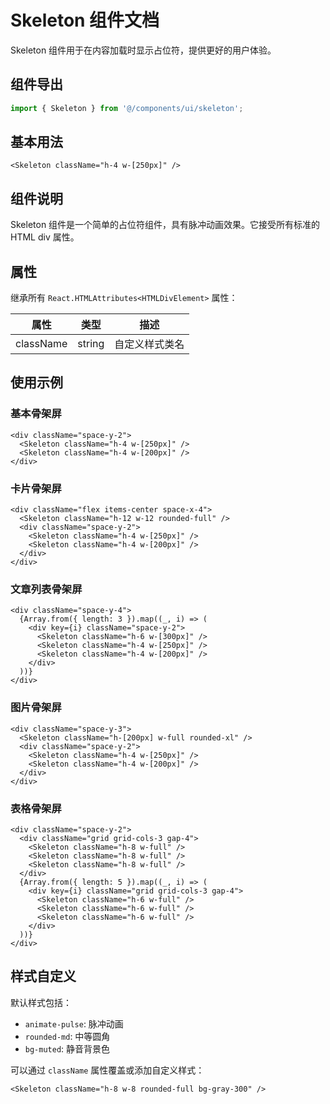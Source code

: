 # Skeleton 组件文档

Skeleton 组件用于在内容加载时显示占位符，提供更好的用户体验。

## 组件导出

```typescript
import { Skeleton } from '@/components/ui/skeleton';
```

## 基本用法

```tsx
<Skeleton className="h-4 w-[250px]" />
```

## 组件说明

Skeleton 组件是一个简单的占位符组件，具有脉冲动画效果。它接受所有标准的 HTML div 属性。

## 属性

继承所有 `React.HTMLAttributes<HTMLDivElement>` 属性：

| 属性      | 类型   | 描述           |
| --------- | ------ | -------------- |
| className | string | 自定义样式类名 |

## 使用示例

### 基本骨架屏

```tsx
<div className="space-y-2">
  <Skeleton className="h-4 w-[250px]" />
  <Skeleton className="h-4 w-[200px]" />
</div>
```

### 卡片骨架屏

```tsx
<div className="flex items-center space-x-4">
  <Skeleton className="h-12 w-12 rounded-full" />
  <div className="space-y-2">
    <Skeleton className="h-4 w-[250px]" />
    <Skeleton className="h-4 w-[200px]" />
  </div>
</div>
```

### 文章列表骨架屏

```tsx
<div className="space-y-4">
  {Array.from({ length: 3 }).map((_, i) => (
    <div key={i} className="space-y-2">
      <Skeleton className="h-6 w-[300px]" />
      <Skeleton className="h-4 w-[250px]" />
      <Skeleton className="h-4 w-[200px]" />
    </div>
  ))}
</div>
```

### 图片骨架屏

```tsx
<div className="space-y-3">
  <Skeleton className="h-[200px] w-full rounded-xl" />
  <div className="space-y-2">
    <Skeleton className="h-4 w-[250px]" />
    <Skeleton className="h-4 w-[200px]" />
  </div>
</div>
```

### 表格骨架屏

```tsx
<div className="space-y-2">
  <div className="grid grid-cols-3 gap-4">
    <Skeleton className="h-8 w-full" />
    <Skeleton className="h-8 w-full" />
    <Skeleton className="h-8 w-full" />
  </div>
  {Array.from({ length: 5 }).map((_, i) => (
    <div key={i} className="grid grid-cols-3 gap-4">
      <Skeleton className="h-6 w-full" />
      <Skeleton className="h-6 w-full" />
      <Skeleton className="h-6 w-full" />
    </div>
  ))}
</div>
```

## 样式自定义

默认样式包括：

- `animate-pulse`: 脉冲动画
- `rounded-md`: 中等圆角
- `bg-muted`: 静音背景色

可以通过 `className` 属性覆盖或添加自定义样式：

```tsx
<Skeleton className="h-8 w-8 rounded-full bg-gray-300" />
```
